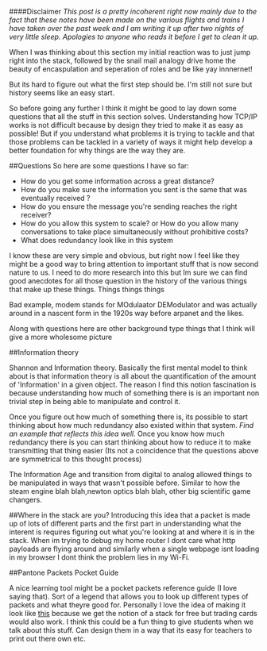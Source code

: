 ####Disclaimer
*This post is a pretty incoherent right now mainly due to the fact that these notes have been made on the various flights and trains I have taken over the past week and I am writing it up after two nights of very little sleep. Apologies to anyone who reads it before I get to clean it up.*

When I was thinking about this section my initial reaction was to just jump right into the stack, followed by the snail mail analogy drive home the beauty of encaspulation and seperation of roles and be like yay innnernet!

But its hard to figure out what the first step should be. I'm still not sure but history seems like an easy start.

So before going any further I think it might be good to lay down some questions that all the stuff in this section solves.
Understanding how TCP/IP works is not difficult because by design they tried to make it as easy as possible! But if you understand what problems it is trying to tackle and that those problems can be tackled in a variety of ways it might help develop a better foundation for why things are the way they are.

##Questions
So here are some questions I have so far:

 * How do you get some information across a great distance?
 * How do you make sure the information you sent is the same that was eventually received ?
 * How do you ensure the message you're sending reaches the right receiver?
 * How do you allow this system to scale? or How do you allow many conversations to take place simultaneously without prohibitive costs?
 * What does redundancy look like in this system

 I know these are very simple and obvious, but right now I feel like they might be a good way to bring attention to important stuff that is now second nature to us.
 I need to do more research into this but Im sure we can find good anecdotes for all those question in the history of the various things that make up these things. Things things things
 
  Bad example, modem stands for MOdulaator DEModulator and was actually around in a nascent form in the 1920s way before arpanet and the likes.

 Along with questions here are other background type things that I think will give a more wholesome picture   
 
##Information theory

  Shannon and Information theory. Basically the first mental model to think about is that information theory is all about the quantification of the amount of 'Information' in a given object. 
  The reason I find this notion fascination is because understanding how much of something there is is an important non trivial step in being able to manipulate and control it. 

   Once you figure out how much of something there is, its possible to start thinking about how much redundancy also existed within that system. 
*Find an example that reflects this idea well.*
   Once you know how much redundancy there is you can start thinking about how to reduce it to make transmitting that thing easier 
   (Its not a coincidence that the questions above are symmetrical to this thought process)

   The Information Age and transition from digital to analog allowed things to be manipulated in ways that wasn't possible before. 
   Similar to how the steam engine blah blah,newton optics blah blah, other big scientific game changers.

##Where in the stack are you?
Introducing this idea that a packet is made up of lots of different parts and the first part in understanding what the interent is requires figuring out what you're looking at and where it is in the stack. When im trying to debug my home router I dont care what http payloads are flying around and similarly when a single webpage isnt loading in my browser I dont think the problem lies in my Wi-Fi.

##Pantone Packets Pocket Guide

A nice learning tool might be a pocket packets reference guide (I love saying that). Sort of a legend that allows you to look up different types of packets and what theyre good for. Personally I love the idea of making it look like [this](https://www.google.co.in/search?q=pantone+color+guide&es_sm=91&source=lnms&tbm=isch&sa=X&ved=0CAcQ_AUoAWoVChMIqI3MlI21xwIV5B2mCh1mcwED&biw=1440&bih=734#imgrc=6FkxyVwacAD0iM%3A) because we get the notion of a stack for free but trading cards would also work.
I think this could be a fun thing to give students when we talk about this stuff. Can design them in a way that its easy for teachers to print out there own etc.

   
